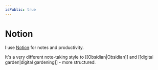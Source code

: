 ```yaml
---
isPublic: true
---
```


# Notion

I use [Notion](https://notion.so) for notes and productivity.

It's a very different note-taking style to [[Obsidian|Obsidian]] and [[digital garden|digital gardening]] - more structured.